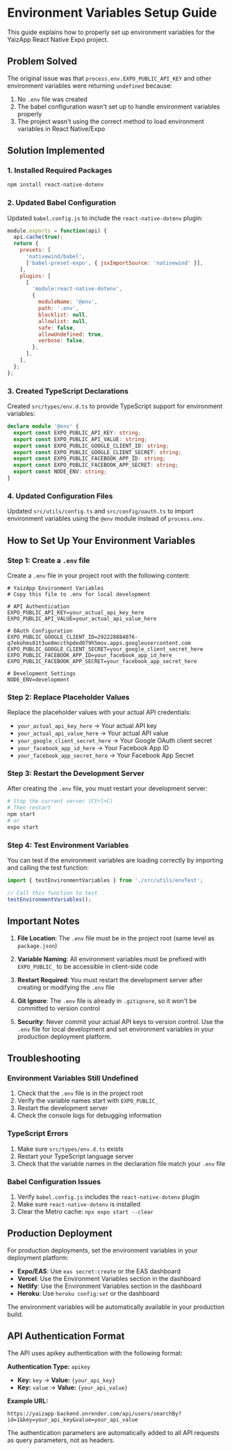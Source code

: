 # Environment Variables Setup Guide

This guide explains how to properly set up environment variables for the YaizApp React Native Expo project.

## Problem Solved

The original issue was that `process.env.EXPO_PUBLIC_API_KEY` and other environment variables were returning `undefined` because:

1. No `.env` file was created
2. The babel configuration wasn't set up to handle environment variables properly
3. The project wasn't using the correct method to load environment variables in React Native/Expo

## Solution Implemented

### 1. Installed Required Packages

```bash
npm install react-native-dotenv
```

### 2. Updated Babel Configuration

Updated `babel.config.js` to include the `react-native-dotenv` plugin:

```javascript
module.exports = function(api) {
  api.cache(true);
  return {
    presets: [
      'nativewind/babel',
      ['babel-preset-expo', { jsxImportSource: 'nativewind' }],
    ],
    plugins: [
      [
        'module:react-native-dotenv',
        {
          moduleName: '@env',
          path: '.env',
          blocklist: null,
          allowlist: null,
          safe: false,
          allowUndefined: true,
          verbose: false,
        },
      ],
    ],
  };
};
```

### 3. Created TypeScript Declarations

Created `src/types/env.d.ts` to provide TypeScript support for environment variables:

```typescript
declare module '@env' {
  export const EXPO_PUBLIC_API_KEY: string;
  export const EXPO_PUBLIC_API_VALUE: string;
  export const EXPO_PUBLIC_GOOGLE_CLIENT_ID: string;
  export const EXPO_PUBLIC_GOOGLE_CLIENT_SECRET: string;
  export const EXPO_PUBLIC_FACEBOOK_APP_ID: string;
  export const EXPO_PUBLIC_FACEBOOK_APP_SECRET: string;
  export const NODE_ENV: string;
}
```

### 4. Updated Configuration Files

Updated `src/utils/config.ts` and `src/config/oauth.ts` to import environment variables using the `@env` module instead of `process.env`.

## How to Set Up Your Environment Variables

### Step 1: Create a `.env` file

Create a `.env` file in your project root with the following content:

```env
# YaizApp Environment Variables
# Copy this file to .env for local development

# API Authentication
EXPO_PUBLIC_API_KEY=your_actual_api_key_here
EXPO_PUBLIC_API_VALUE=your_actual_api_value_here

# OAuth Configuration
EXPO_PUBLIC_GOOGLE_CLIENT_ID=292228884076-q7ekohms81t3ue8mccthpded079h5mov.apps.googleusercontent.com
EXPO_PUBLIC_GOOGLE_CLIENT_SECRET=your_google_client_secret_here
EXPO_PUBLIC_FACEBOOK_APP_ID=your_facebook_app_id_here
EXPO_PUBLIC_FACEBOOK_APP_SECRET=your_facebook_app_secret_here

# Development Settings
NODE_ENV=development
```

### Step 2: Replace Placeholder Values

Replace the placeholder values with your actual API credentials:

- `your_actual_api_key_here` → Your actual API key
- `your_actual_api_value_here` → Your actual API value
- `your_google_client_secret_here` → Your Google OAuth client secret
- `your_facebook_app_id_here` → Your Facebook App ID
- `your_facebook_app_secret_here` → Your Facebook App Secret

### Step 3: Restart the Development Server

After creating the `.env` file, you must restart your development server:

```bash
# Stop the current server (Ctrl+C)
# Then restart
npm start
# or
expo start
```

### Step 4: Test Environment Variables

You can test if the environment variables are loading correctly by importing and calling the test function:

```typescript
import { testEnvironmentVariables } from './src/utils/envTest';

// Call this function to test
testEnvironmentVariables();
```

## Important Notes

1. **File Location**: The `.env` file must be in the project root (same level as `package.json`)

2. **Variable Naming**: All environment variables must be prefixed with `EXPO_PUBLIC_` to be accessible in client-side code

3. **Restart Required**: You must restart the development server after creating or modifying the `.env` file

4. **Git Ignore**: The `.env` file is already in `.gitignore`, so it won't be committed to version control

5. **Security**: Never commit your actual API keys to version control. Use the `.env` file for local development and set environment variables in your production deployment platform.

## Troubleshooting

### Environment Variables Still Undefined

1. Check that the `.env` file is in the project root
2. Verify the variable names start with `EXPO_PUBLIC_`
3. Restart the development server
4. Check the console logs for debugging information

### TypeScript Errors

1. Make sure `src/types/env.d.ts` exists
2. Restart your TypeScript language server
3. Check that the variable names in the declaration file match your `.env` file

### Babel Configuration Issues

1. Verify `babel.config.js` includes the `react-native-dotenv` plugin
2. Make sure `react-native-dotenv` is installed
3. Clear the Metro cache: `npx expo start --clear`

## Production Deployment

For production deployments, set the environment variables in your deployment platform:

- **Expo/EAS**: Use `eas secret:create` or the EAS dashboard
- **Vercel**: Use the Environment Variables section in the dashboard
- **Netlify**: Use the Environment Variables section in the dashboard
- **Heroku**: Use `heroku config:set` or the dashboard

The environment variables will be automatically available in your production build.

## API Authentication Format

The API uses apikey authentication with the following format:

**Authentication Type:** `apikey`
- **Key:** `key` → **Value:** `{your_api_key}`
- **Key:** `value` → **Value:** `{your_api_value}`

**Example URL:**
```
https://yaizapp-backend.onrender.com/api/users/searchBy?id=1&key=your_api_key&value=your_api_value
```

The authentication parameters are automatically added to all API requests as query parameters, not as headers.
